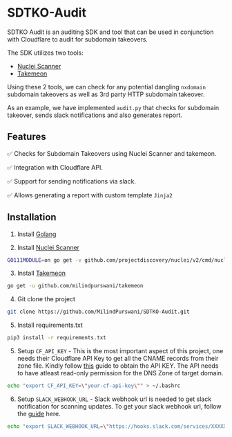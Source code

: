 # SDTKO-Audit

SDTKO Audit is an auditing SDK and tool that can be used in conjunction with Cloudflare to audit for subdomain takeovers. 

The SDK utilizes two tools:
- [Nuclei Scanner](https://github.com/projectdiscovery/nuclei)
- [Takemeon](https://github.com/MilindPurswani/takemeon)

Using these 2 tools, we can check for any potential dangling `nxdomain` subdomain takeovers as well as 3rd party HTTP subdomain takeover. 

As an example, we have implemented `audit.py` that checks for subdomain takeover, sends slack notifications and also generates report.

## Features

:white_check_mark: Checks for Subdomain Takeovers using Nuclei Scanner and takemeon.

:white_check_mark: Integration with Cloudflare API.

:white_check_mark: Support for sending notifications via slack.

:white_check_mark: Allows generating a report with custom template `Jinja2`


## Installation

1. Install [Golang](https://golang.org/doc/install)

2. Install [Nuclei Scanner](https://github.com/projectdiscovery/nuclei)

```bash
GO111MODULE=on go get -v github.com/projectdiscovery/nuclei/v2/cmd/nuclei
```

3. Install [Takemeon](https://github.com/MilindPurswani/takemeon)

```bash
go get -u github.com/milindpurswani/takemeon
```

4. Git clone the project

```bash
git clone https://github.com/MilindPurswani/SDTKO-Audit.git
```

5. Install requirements.txt

```bash
pip3 install -r requirements.txt
```

5. Setup `CF_API_KEY` - This is the most important aspect of this project, one needs their Cloudflare API Key to get all the CNAME records from their zone file. Kindly follow [this](https://support.cloudflare.com/hc/en-us/articles/200167836-Managing-API-Tokens-and-Keys) guide to obtain the API KEY. The API needs to have atleast read-only permission for the DNS Zone of target domain.

```bash
echo "export CF_API_KEY=\"your-cf-api-key\"" > ~/.bashrc
```

6. Setup `SLACK_WEBHOOK_URL` - Slack webhook url is needed to get slack notification for scanning updates. To get your slack webhook url, follow the [guide](https://api.slack.com/messaging/webhooks) here. 

```bash
echo "export SLACK_WEBHOOK_URL=\"https://hooks.slack.com/services/XXXXXXXXXXX/XXXXXXXXXXXX/XXXXXXXXXXXXXXXXXXXXXX\"" > ~/.bashrc
```

